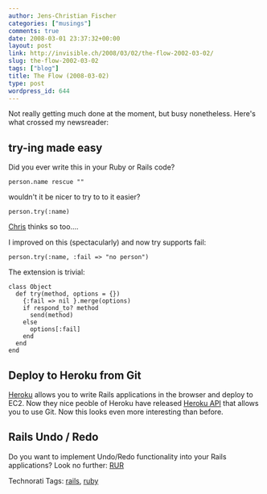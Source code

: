 ```yaml
---
author: Jens-Christian Fischer
categories: ["musings"]
comments: true
date: 2008-03-01 23:37:32+00:00
layout: post
link: http://invisible.ch/2008/03/02/the-flow-2002-03-02/
slug: the-flow-2002-03-02
tags: ["blog"]
title: The Flow (2008-03-02)
type: post
wordpress_id: 644
---
```


Not really getting much done at the moment, but busy nonetheless. Here's what crossed my newsreader:

try-ing made easy
-----------------

Did you ever write this in your Ruby or Rails code?

    person.name rescue ""

wouldn't it be nicer to try to to it easier?

    person.try(:name)

[Chris][1] thinks so too....

I improved on this (spectacularly) and now try supports fail:

    person.try(:name, :fail => "no person")

The extension is trivial:

    class Object
      def try(method, options = {})
        {:fail => nil }.merge(options)
        if respond_to? method 
          send(method)
        else
          options[:fail]
        end
      end
    end

Deploy to Heroku from Git
-------------------------

[Heroku][2] allows you to write Rails applications in the browser and deploy to EC2. Now they nice peoble of Heroku have released [Heroku API][3] that allows you to use Git. Now this looks even more interesting than before.

Rails Undo / Redo
-----------------

Do you want to implement Undo/Redo functionality into your Rails applications? Look no further: [RUR][4]

[1]: http://ozmm.org/posts/try.html
[2]: http://heroku.com/
[3]: http://heroku.com/docs/api/
[4]: http://blog.nanorails.com/rails-undo-redo




Technorati Tags: [rails](http://www.technorati.com/tag/rails), [ruby](http://www.technorati.com/tag/ruby)
